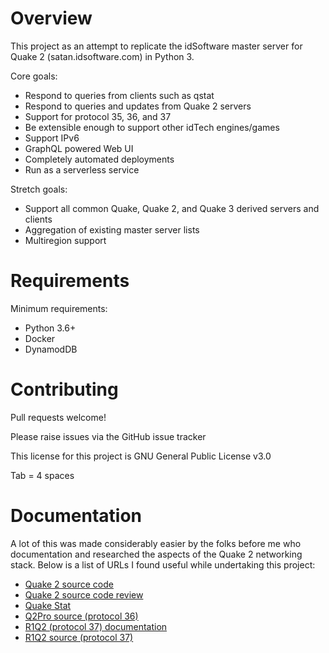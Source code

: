 # Overview

This project as an attempt to replicate the idSoftware master server for Quake 2 (satan.idsoftware.com) in Python 3.

Core goals:
-  Respond to queries from clients such as qstat
-  Respond to queries and updates from Quake 2 servers
-  Support for protocol 35, 36, and 37
-  Be extensible enough to support other idTech engines/games
-  Support IPv6
-  GraphQL powered Web UI
-  Completely automated deployments
-  Run as a serverless service

Stretch goals:
-  Support all common Quake, Quake 2, and Quake 3 derived servers and clients
-  Aggregation of existing master server lists
-  Multiregion support

# Requirements

Minimum requirements:
- Python 3.6+
- Docker
- DynamodDB

# Contributing

Pull requests welcome!

Please raise issues via the GitHub issue tracker

This license for this project is GNU General Public License v3.0

Tab = 4 spaces

# Documentation

A lot of this was made considerably easier by the folks before me who documentation and researched the aspects of the Quake 2 networking stack. Below is a list of URLs I found useful while undertaking this project:

- [Quake 2 source code](https://github.com/id-Software/Quake-2)
- [Quake 2 source code review](http://fabiensanglard.net/quake2/index.php)
- [Quake Stat](https://github.com/multiplay/qstat)
- [Q2Pro source (protocol 36)](https://github.com/AndreyNazarov/q2pro)
- [R1Q2 (protocol 37) documentation](https://r-1.ch/r1q2-protocol.txt)
- [R1Q2 source (protocol 37)](https://github.com/tastyspleen/r1q2-archive)
